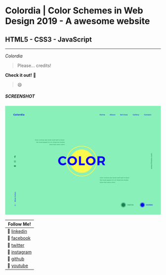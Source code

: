 # Colordia | Color Schemes in Web Design 2019  - A awesome website

## HTML5 - CSS3 - JavaScript

<hr>

*Colordia*

> Please... credits!

**Check it out!** :rocket:

> :smile:

 ##### SCREENSHOT

![Image of Colordia](theme-1.png)

|						Follow Me!                       |
|--------------------------------------------------------|
:beers: [linkedin](https://www.linkedin.com/in/chechepech)|
:beers: [facebook](https://www.facebook/chechepech)|
:beers: [twitter](https://twitter.com/chechepech)|
:beers: [instagram](https://www.instagram.com/cheche_pech)|
:beers: [github](https://github.com/chechepech)|
:beers: [youtube](https://www.youtube.com/c/chechepech)|
